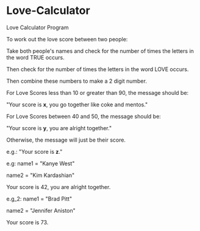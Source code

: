 # Love-Calculator
Love Calculator Program

To work out the love score between two people:

Take both people's names and check for the number of times the letters in the word TRUE occurs. 

Then check for the number of times the letters in the word LOVE occurs. 

Then combine these numbers to make a 2 digit number.

For Love Scores less than 10 or greater than 90, the message should be:

"Your score is **x**, you go together like coke and mentos."

For Love Scores between 40 and 50, the message should be:

"Your score is **y**, you are alright together."

Otherwise, the message will just be their score.

e.g.:
"Your score is **z**."

e.g:
name1 = "Kanye West"

name2 = "Kim Kardashian"

Your score is 42, you are alright together.

e.g_2: 
name1 = "Brad Pitt"

name2 = "Jennifer Aniston"

Your score is 73.
